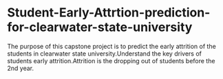 # Student-Early-Attrtion-prediction-for-clearwater-state-university
The purpose of this capstone project is to predict the early attrition of the students in clearwater state university.Understand the key drivers of students early attrition.Attrition is the dropping out of students before the 2nd year.
